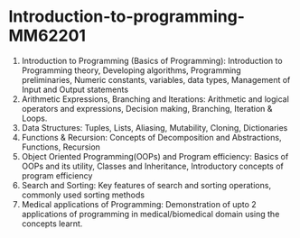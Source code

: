 # Introduction-to-programming-MM62201

1. Introduction to Programming (Basics of Programming): Introduction to Programming theory, Developing algorithms, Programming preliminaries, Numeric constants, variables, data types, Management of Input and Output statements
2. Arithmetic Expressions, Branching and Iterations: Arithmetic and logical operators and expressions, Decision making, Branching, Iteration & Loops.
3. Data Structures: Tuples, Lists, Aliasing, Mutability, Cloning, Dictionaries
4. Functions & Recursion: Concepts of Decomposition and Abstractions, Functions, Recursion
5. Object Oriented Programming(OOPs) and Program efficiency: Basics of OOPs and its utility, Classes and Inheritance, Introductory concepts of program efficiency
6. Search and Sorting: Key features of search and sorting operations, commonly used sorting methods
7. Medical applications of Programming: Demonstration of upto 2 applications of programming in medical/biomedical domain using the concepts learnt.

